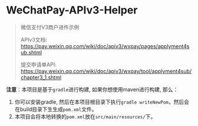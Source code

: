 # WeChatPay-APIv3-Helper
> 微信支付V3商户进件示例
> 
> APIv3文档: https://pay.weixin.qq.com/wiki/doc/apiv3/wxpay/pages/applyment4sub.shtml
> 
> 提交申请单API: https://pay.weixin.qq.com/wiki/doc/apiv3/wxpay/tool/applyment4sub/chapter3_1.shtml

**注意**：本项目是基于`gradle`进行构建, 如果你想使用maven进行构建, 那么：
1. 你可以安装gradle, 然后在本项目根目录下执行`gradle writeNewPom`，然后会在build目录下生生成`pom.xml`文件。
2. 本项目会将本地转换的`pom.xml`放在`src/main/resources/`下。